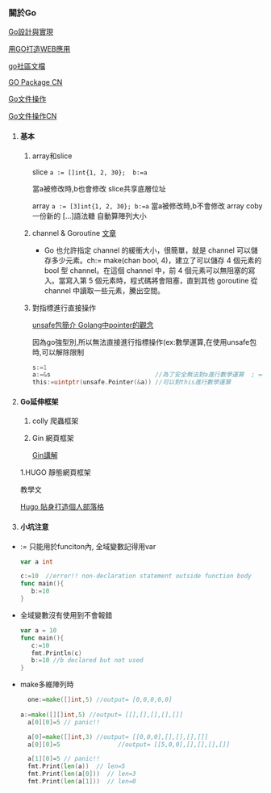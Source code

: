### 關於Go

   [Go設計與實現](https://draveness.me/golang/docs/part3-runtime/ch06-concurrency/golang-channel/)

   [用GO打造WEB應用](https://willh.gitbook.io/build-web-application-with-golang-zhtw/04.0)

   [go社區文檔](https://learnku.com/go/docs)

   [GO Package CN](https://studygolang.com/pkgdoc)

   [Go文件操作](https://www.devdungeon.com/content/working-files-go)

   [Go文件操作CN](https://mp.weixin.qq.com/s/dQUEq0lJekEUH4CHEMwANw)
1. #### 基本
   1. array和slice
   
      slice
      ```a := []int{1, 2, 30};  b:=a```      
      
      當a被修改時,b也會修改 slice共享底層位址
   
      array
      ```a := [3]int{1, 2, 30}; b:=a``` 
      當a被修改時,b不會修改 array coby一份新的
      [...]語法糖 自動算陣列大小
   
   2. channel & Goroutine
      [文章](https://zhuanlan.zhihu.com/p/55295257)
      
      - Go 也允許指定 channel 的緩衝大小，很簡單，就是 channel 可以儲存多少元素。ch:= make(chan bool, 4)，建立了可以儲存 4 個元素的 bool 型 channel。在這個 channel 中，前 4 個元素可以無阻塞的寫入。當寫入第 5 個元素時，程式碼將會阻塞，直到其他 goroutine 從 channel 中讀取一些元素，騰出空間。
   
   3. 對指標進行直接操作
      
      [unsafe包簡介 Golang中pointer的觀念](https://www.mdeditor.tw/pl/gr8H/zh-tw)

      因為go強型別,所以無法直接進行指標操作(ex:數學運算,在使用unsafe包時,可以解除限制

      ```go
      s:=1
      a:=&s                             //為了安全無法對a進行數學運算  ; == 除外
      this:=uintptr(unsafe.Pointer(&a)) //可以對this進行數學運算
      
      ```
      

2. #### Go延伸框架
   1. colly 
   爬蟲框架
   1. Gin
   網頁框架

      [Gin講解](https://github.com/overnote/over-golang/blob/master/05-%E5%B8%B8%E7%94%A8%E6%A1%86%E6%9E%B6/gin-01-%E5%9F%BA%E6%9C%AC%E4%BD%BF%E7%94%A8.md)

   1.HUGO
   靜態網頁框架

      教學文

      [Hugo 貼身打造個人部落格](https://ithelp.ithome.com.tw/users/20106430/ironman/3613)

3. #### 小坑注意
- := 只能用於funciton內, 全域變數記得用var
   ```go
   var a int

   c:=10  //error!! non-declaration statement outside function body
   func main(){
      b:=10 
   }
   ```
- 全域變數沒有使用到不會報錯
   ```go
   var a = 10
   func main(){
      c:=10
      fmt.Println(c)
      b:=10 //b declared but not used 
   }
   ```
- make多維陣列時
  ```go
	one:=make([]int,5) //output= [0,0,0,0,0]
	
  a:=make([][]int,5) //output= [[],[],[],[],[]] 
	a[0][0]=5 // panic!!

	a[0]=make([]int,3) //output= [[0,0,0],[],[],[],[]]
	a[0][0]=5 				 //output= [[5,0,0],[],[],[],[]]

	a[1][0]=5 // panic!!
	fmt.Print(len(a))  // len=5
	fmt.Print(len(a[0]))  // len=3
	fmt.Print(len(a[1]))  // len=0

  ```